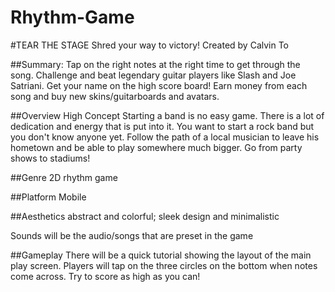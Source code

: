 # Rhythm-Game

#TEAR THE STAGE
Shred your way to victory!
Created by Calvin To

##Summary:
Tap on the right notes at the right time to get through the song.
Challenge and beat legendary guitar players like Slash and Joe Satriani.
Get your name on the high score board!
Earn money from each song and buy new skins/guitarboards and avatars.

##Overview
High Concept
Starting a band is no easy game. There is a lot of dedication and energy that is put into it. You want to start a rock band but you don't know anyone yet. Follow the path of a local musician to leave his hometown and be able to play somewhere much bigger. Go from party shows to stadiums!

##Genre
2D rhythm game

##Platform
Mobile

##Aesthetics
abstract and colorful; sleek design and minimalistic

Sounds will be the audio/songs that are preset in the game

##Gameplay
There will be a quick tutorial showing the layout of the main play screen.
Players will tap on the three circles on the bottom when notes come across.
Try to score as high as you can!
